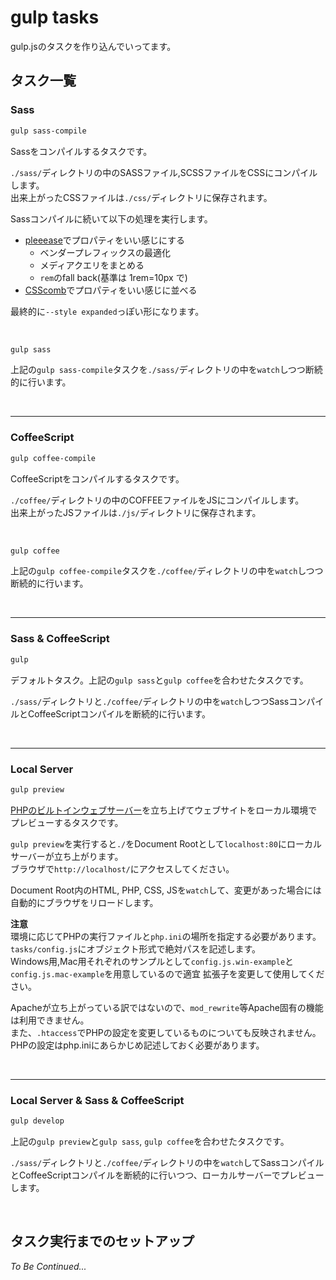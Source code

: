 # gulp tasks

gulp.jsのタスクを作り込んでいってます。

## タスク一覧

### Sass

```bash
gulp sass-compile
```

Sassをコンパイルするタスクです。

`./sass/`ディレクトリの中のSASSファイル,SCSSファイルをCSSにコンパイルします。  
出来上がったCSSファイルは`./css/`ディレクトリに保存されます。

Sassコンパイルに続いて以下の処理を実行します。

- [pleeease](http://pleeease.io/)でプロパティをいい感じにする
  - ベンダープレフィックスの最適化
  - メディアクエリをまとめる
  - `rem`のfall back(基準は 1rem=10px で)
- [CSScomb](http://csscomb.com/)でプロパティをいい感じに並べる

最終的に`--style expanded`っぽい形になります。

<br>

```bash
gulp sass
```

上記の`gulp sass-compile`タスクを`./sass/`ディレクトリの中を`watch`しつつ断続的に行います。

<br>

---

### CoffeeScript

```bash
gulp coffee-compile
```

CoffeeScriptをコンパイルするタスクです。

`./coffee/`ディレクトリの中のCOFFEEファイルをJSにコンパイルします。  
出来上がったJSファイルは`./js/`ディレクトリに保存されます。

<br>

```bash
gulp coffee
```

上記の`gulp coffee-compile`タスクを`./coffee/`ディレクトリの中を`watch`しつつ断続的に行います。

<br>

---

### Sass & CoffeeScript

```bash
gulp
```

デフォルトタスク。上記の`gulp sass`と`gulp coffee`を合わせたタスクです。

`./sass/`ディレクトリと`./coffee/`ディレクトリの中を`watch`しつつSassコンパイルとCoffeeScriptコンパイルを断続的に行います。

<br>

---

### Local Server

```bash
gulp preview
```

[PHPのビルトインウェブサーバー](http://php.net/manual/ja/features.commandline.webserver.php)を立ち上げてウェブサイトをローカル環境でプレビューするタスクです。

`gulp preview`を実行すると`./`をDocument Rootとして`localhost:80`にローカルサーバーが立ち上がります。  
ブラウザで`http://localhost/`にアクセスしてください。

Document Root内のHTML, PHP, CSS, JSを`watch`して、変更があった場合には自動的にブラウザをリロードします。

**注意**  
環境に応じてPHPの実行ファイルと`php.ini`の場所を指定する必要があります。  
`tasks/config.js`にオブジェクト形式で絶対パスを記述します。  
Windows用,Mac用それぞれのサンプルとして`config.js.win-example`と`config.js.mac-example`を用意しているので適宜 拡張子を変更して使用してください。

Apacheが立ち上がっている訳ではないので、`mod_rewrite`等Apache固有の機能は利用できません。  
また、`.htaccess`でPHPの設定を変更しているものについても反映されません。PHPの設定はphp.iniにあらかじめ記述しておく必要があります。

<br>

---

### Local Server & Sass & CoffeeScript

```bash
gulp develop
```

上記の`gulp preview`と`gulp sass`, `gulp coffee`を合わせたタスクです。

`./sass/`ディレクトリと`./coffee/`ディレクトリの中を`watch`してSassコンパイルとCoffeeScriptコンパイルを断続的に行いつつ、ローカルサーバーでプレビューします。

<br>

## タスク実行までのセットアップ

*To Be Continued...*
